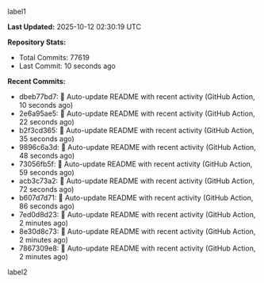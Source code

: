
label1 
<!-- ACTIVITY_START -->
**Last Updated:** 2025-10-12 02:30:19 UTC

**Repository Stats:**
- Total Commits: 77619
- Last Commit: 10 seconds ago

**Recent Commits:**
- dbeb77bd7: 🤖 Auto-update README with recent activity (GitHub Action, 10 seconds ago)
- 2e6a95ae5: 🤖 Auto-update README with recent activity (GitHub Action, 22 seconds ago)
- b2f3cd365: 🤖 Auto-update README with recent activity (GitHub Action, 35 seconds ago)
- 9896c6a3d: 🤖 Auto-update README with recent activity (GitHub Action, 48 seconds ago)
- 73056fb5f: 🤖 Auto-update README with recent activity (GitHub Action, 59 seconds ago)
- acb3c73a2: 🤖 Auto-update README with recent activity (GitHub Action, 72 seconds ago)
- b607d7d71: 🤖 Auto-update README with recent activity (GitHub Action, 86 seconds ago)
- 7ed0d8d23: 🤖 Auto-update README with recent activity (GitHub Action, 2 minutes ago)
- 8e30d8c73: 🤖 Auto-update README with recent activity (GitHub Action, 2 minutes ago)
- 7867309e8: 🤖 Auto-update README with recent activity (GitHub Action, 2 minutes ago)
<!-- ACTIVITY_END -->

label2
